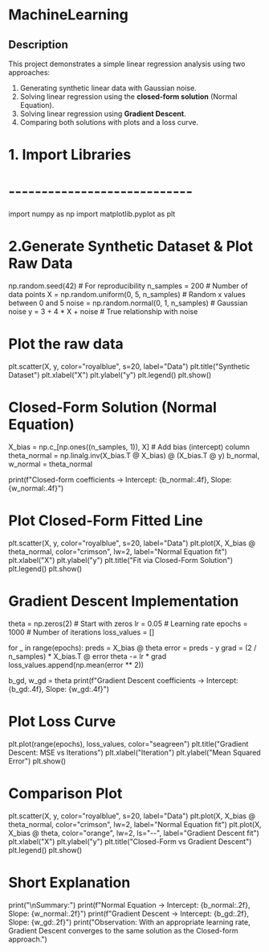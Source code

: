 # MachineLearning

## Description
This project demonstrates a simple linear regression analysis using two approaches:

1. Generating synthetic linear data with Gaussian noise.  
2. Solving linear regression using the **closed-form solution** (Normal Equation).  
3. Solving linear regression using **Gradient Descent**.  
4. Comparing both solutions with plots and a loss curve.


# 1. Import Libraries
# ----------------------------
import numpy as np
import matplotlib.pyplot as plt

# 2.Generate Synthetic Dataset & Plot Raw Data
np.random.seed(42)             # For reproducibility
n_samples = 200                # Number of data points
X = np.random.uniform(0, 5, n_samples)   # Random x values between 0 and 5
noise = np.random.normal(0, 1, n_samples)  # Gaussian noise
y = 3 + 4 * X + noise          # True relationship with noise

# Plot the raw data
plt.scatter(X, y, color="royalblue", s=20, label="Data")
plt.title("Synthetic Dataset")
plt.xlabel("X")
plt.ylabel("y")
plt.legend()
plt.show()

# Closed-Form Solution (Normal Equation)
X_bias = np.c_[np.ones((n_samples, 1)), X]  # Add bias (intercept) column
theta_normal = np.linalg.inv(X_bias.T @ X_bias) @ (X_bias.T @ y)
b_normal, w_normal = theta_normal

print(f"Closed-form coefficients -> Intercept: {b_normal:.4f}, Slope: {w_normal:.4f}")

# Plot Closed-Form Fitted Line
plt.scatter(X, y, color="royalblue", s=20, label="Data")
plt.plot(X, X_bias @ theta_normal, color="crimson", lw=2, label="Normal Equation fit")
plt.xlabel("X")
plt.ylabel("y")
plt.title("Fit via Closed-Form Solution")
plt.legend()
plt.show()

# Gradient Descent Implementation
theta = np.zeros(2)       # Start with zeros
lr = 0.05                 # Learning rate
epochs = 1000             # Number of iterations
loss_values = []

for _ in range(epochs):
    preds = X_bias @ theta
    error = preds - y
    grad = (2 / n_samples) * X_bias.T @ error
    theta -= lr * grad
    loss_values.append(np.mean(error ** 2))

b_gd, w_gd = theta
print(f"Gradient Descent coefficients -> Intercept: {b_gd:.4f}, Slope: {w_gd:.4f}")

# Plot Loss Curve
plt.plot(range(epochs), loss_values, color="seagreen")
plt.title("Gradient Descent: MSE vs Iterations")
plt.xlabel("Iteration")
plt.ylabel("Mean Squared Error")
plt.show()

# Comparison Plot
plt.scatter(X, y, color="royalblue", s=20, label="Data")
plt.plot(X, X_bias @ theta_normal, color="crimson", lw=2, label="Normal Equation fit")
plt.plot(X, X_bias @ theta, color="orange", lw=2, ls="--", label="Gradient Descent fit")
plt.xlabel("X")
plt.ylabel("y")
plt.title("Closed-Form vs Gradient Descent")
plt.legend()
plt.show()

#  Short Explanation
print("\nSummary:")
print(f"Normal Equation -> Intercept: {b_normal:.2f}, Slope: {w_normal:.2f}")
print(f"Gradient Descent -> Intercept: {b_gd:.2f}, Slope: {w_gd:.2f}")
print("Observation: With an appropriate learning rate, Gradient Descent converges to the same solution as the Closed-form approach.")
